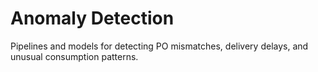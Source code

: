 # Anomaly Detection

Pipelines and models for detecting PO mismatches, delivery delays, and unusual consumption patterns.
